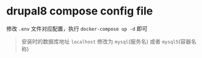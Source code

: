 # drupal8 compose config file

修改 `.env` 文件对应配置，执行 `docker-compose up -d` 即可

> 安装时的数据库地址 `localhost` 修改为 `mysql`(服务名) 或者 `mysql5`(容器名称)

